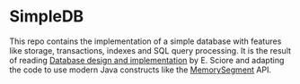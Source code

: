 # SimpleDB
This repo contains the implementation of a simple database with features like storage, transactions, indexes and SQL query processing. 
It is the result of reading [Database design and implementation](https://www.amazon.co.uk/Database-Design-Implementation-Data-Centric-Applications/dp/3030338355/) by E. Sciore and adapting the code to use modern Java constructs like the [MemorySegment](https://docs.oracle.com/en/java/javase/19/docs/api/java.base/java/lang/foreign/MemorySegment.html) API.
